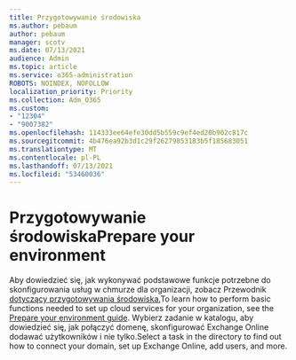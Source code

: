 ```yaml
---
title: Przygotowywanie środowiska
ms.author: pebaum
author: pebaum
manager: scotv
ms.date: 07/13/2021
audience: Admin
ms.topic: article
ms.service: o365-administration
ROBOTS: NOINDEX, NOFOLLOW
localization_priority: Priority
ms.collection: Adm_O365
ms.custom:
- "12304"
- "9007382"
ms.openlocfilehash: 114333ee64efe30dd5b559c9ef4ed20b902c817c
ms.sourcegitcommit: 4b476ea92b3d1c29f26279853183b5f185683051
ms.translationtype: MT
ms.contentlocale: pl-PL
ms.lasthandoff: 07/13/2021
ms.locfileid: "53460036"
---
```

# <a name="prepare-your-environment"></a><span data-ttu-id="d1d84-102">Przygotowywanie środowiska</span><span class="sxs-lookup"><span data-stu-id="d1d84-102">Prepare your environment</span></span>

<span data-ttu-id="d1d84-103">Aby dowiedzieć się, jak wykonywać podstawowe funkcje potrzebne do skonfigurowania usług w chmurze dla organizacji, zobacz Przewodnik [dotyczący przygotowywania środowiska.](https://admin.microsoft.com/adminportal/home#/modernonboarding/prepareyourenvironment)</span><span class="sxs-lookup"><span data-stu-id="d1d84-103">To learn how to perform basic functions needed to set up cloud services for your organization, see the [Prepare your environment guide](https://admin.microsoft.com/adminportal/home#/modernonboarding/prepareyourenvironment).</span></span> <span data-ttu-id="d1d84-104">Wybierz zadanie w katalogu, aby dowiedzieć się, jak połączyć domenę, skonfigurować Exchange Online dodawać użytkowników i nie tylko.</span><span class="sxs-lookup"><span data-stu-id="d1d84-104">Select a task in the directory to find out how to connect your domain, set up Exchange Online, add users, and more.</span></span>     